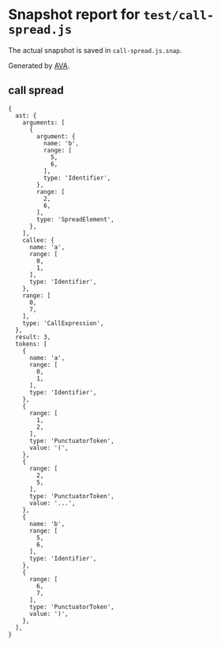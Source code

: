 # Snapshot report for `test/call-spread.js`

The actual snapshot is saved in `call-spread.js.snap`.

Generated by [AVA](https://ava.li).

## call spread

    {
      ast: {
        arguments: [
          {
            argument: {
              name: 'b',
              range: [
                5,
                6,
              ],
              type: 'Identifier',
            },
            range: [
              2,
              6,
            ],
            type: 'SpreadElement',
          },
        ],
        callee: {
          name: 'a',
          range: [
            0,
            1,
          ],
          type: 'Identifier',
        },
        range: [
          0,
          7,
        ],
        type: 'CallExpression',
      },
      result: 3,
      tokens: [
        {
          name: 'a',
          range: [
            0,
            1,
          ],
          type: 'Identifier',
        },
        {
          range: [
            1,
            2,
          ],
          type: 'PunctuatorToken',
          value: '(',
        },
        {
          range: [
            2,
            5,
          ],
          type: 'PunctuatorToken',
          value: '...',
        },
        {
          name: 'b',
          range: [
            5,
            6,
          ],
          type: 'Identifier',
        },
        {
          range: [
            6,
            7,
          ],
          type: 'PunctuatorToken',
          value: ')',
        },
      ],
    }
